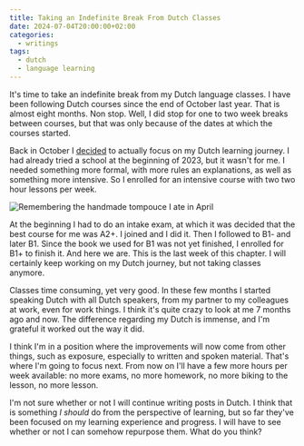 ```yaml
---
title: Taking an Indefinite Break From Dutch Classes
date: 2024-07-04T20:00:00+02:00
categories:
  - writings
tags:
  - dutch
  - language learning
---
```


It's time to take an indefinite break from my Dutch language classes. I have been following Dutch courses since the end of October last year. That is almost eight months. Non stop. Well, I did stop for one to two week breaks between courses, but that was only because of the dates at which the courses started.

<!--more-->

Back in October I [decided](/2023/10/18/navigating-my-dutch-learning-journey/) to actually focus on my Dutch learning journey. I had already tried a school at the beginning of 2023, but it wasn't for me. I needed something more formal, with more rules an explanations, as well as something more intensive. So I enrolled for an intensive course with two two hour lessons per week.

![Remembering the handmade [tompouce](https://en.wikipedia.org/wiki/Tompouce) I ate in April](cdn:/2024-04-tompouce?class=fw)

At the beginning I had to do an intake exam, at which it was decided that the best course for me was A2+. I joined and I did it. Then I followed to B1- and later B1. Since the book we used for B1 was not yet finished, I enrolled for B1+ to finish it. And here we are. This is the last week of this chapter. I will certainly keep working on my Dutch journey, but not taking classes anymore.

Classes time consuming, yet very good. In these few months I started speaking Dutch with all Dutch speakers, from my partner to my colleagues at work, even for work things. I think it's quite crazy to look at me 7 months ago and now. The difference regarding my Dutch is immense, and I'm grateful it worked out the way it did.

I think I'm in a position where the improvements will now come from other things, such as exposure, especially to written and spoken material. That's where I'm going to focus next. From now on I'll have a few more hours per week available: no more exams, no more homework, no more biking to the lesson, no more lesson.

I'm not sure whether or not I will continue writing posts in Dutch. I think that is something *I should* do from the perspective of learning, but so far they've been focused on my learning experience and progress. I will have to see whether or not I can somehow repurpose them. What do you think?

